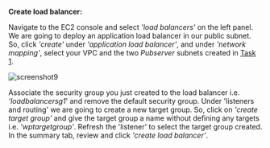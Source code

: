 ﻿**Create load balancer:**

Navigate to the EC2 console and select *'load balancers'* on the left panel. We are going to deploy an application load balancer in our public subnet. So, click *'create'* under *'application load balancer'*, and under *'network mapping'*, select your VPC and the two *Pubserver* subnets created in [Task 1](../1.0.Task1_Configure_VPC/1.2.Create_subnets_in_VPC.md).

![screenshot9](./task4_images/create_loadbalancer_image41.png)

Associate the security group you just created to the load balancer i.e. *'loadbalancersg1*' and remove the default security group. Under 'listeners and routing' we are going to create a new target group. So, click on *'create target group'* and give the target group a name without defining any targets i.e. *'wptargetgroup'*. Refresh the 'listener' to select the target group created. In the summary tab, review and click *'create load balancer'*.


